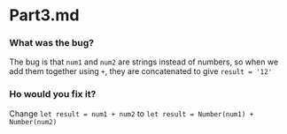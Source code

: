 # Part3.md

### What was the bug?
The bug is that `num1` and `num2` are strings instead of numbers, so when we add them together using `+`, they are concatenated to give `result = '12'`
<br>

### Ho would you fix it?
Change `let result = num1 + num2` to `let result = Number(num1) + Number(num2)`